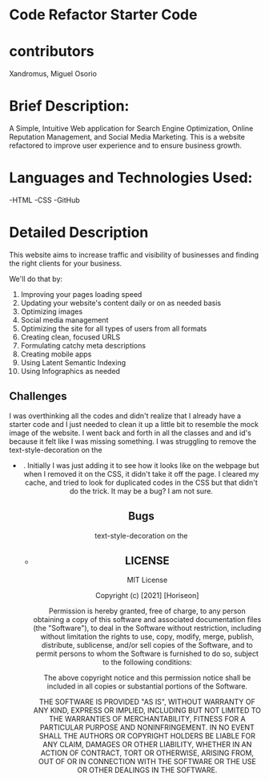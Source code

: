 # Code Refactor Starter Code

# contributors

Xandromus, Miguel Osorio

# Brief Description:

A Simple, Intuitive Web application for Search Engine Optimization, Online Reputation Management, and Social Media Marketing. This is a website refactored to improve user experience and to ensure business growth.

# Languages and Technologies Used:

-HTML
-CSS
-GitHub

# Detailed Description

This website aims to increase traffic and visibility of businesses and finding the right clients for your business.

We'll do that by:
1. Improving your pages loading speed
2. Updating your website's content daily or on as needed basis
3. Optimizing images
4. Social media management
5. Optimizing the site for all types of users from all formats
6. Creating clean, focused URLS
7. Formulating catchy meta descriptions
8. Creating mobile apps
9. Using Latent Semantic Indexing
10. Using Infographics as needed

## Challenges

I was overthinking all the codes and didn't realize that I already have a starter code and I just needed to clean it up a little bit to resemble the mock image of the website. I went back and forth in all the classes and and id's because it felt like I was missing something. I was struggling to remove the text-style-decoration on the <header><div><ul><li>. Initially I was just adding it to see how it looks like on the webpage but when I removed it on the CSS, it didn't take it off the page. I cleared my cache, and tried to look for duplicated codes in the CSS but that didn't do the trick. It may be a bug? I am not sure.

## Bugs
text-style-decoration on the <header><div><ul><li>

## LICENSE

MIT License

Copyright (c) [2021] [Horiseon]

Permission is hereby granted, free of charge, to any person obtaining a copy
of this software and associated documentation files (the "Software"), to deal
in the Software without restriction, including without limitation the rights
to use, copy, modify, merge, publish, distribute, sublicense, and/or sell
copies of the Software, and to permit persons to whom the Software is
furnished to do so, subject to the following conditions:

The above copyright notice and this permission notice shall be included in all
copies or substantial portions of the Software.

THE SOFTWARE IS PROVIDED "AS IS", WITHOUT WARRANTY OF ANY KIND, EXPRESS OR
IMPLIED, INCLUDING BUT NOT LIMITED TO THE WARRANTIES OF MERCHANTABILITY,
FITNESS FOR A PARTICULAR PURPOSE AND NONINFRINGEMENT. IN NO EVENT SHALL THE
AUTHORS OR COPYRIGHT HOLDERS BE LIABLE FOR ANY CLAIM, DAMAGES OR OTHER
LIABILITY, WHETHER IN AN ACTION OF CONTRACT, TORT OR OTHERWISE, ARISING FROM,
OUT OF OR IN CONNECTION WITH THE SOFTWARE OR THE USE OR OTHER DEALINGS IN THE
SOFTWARE.

